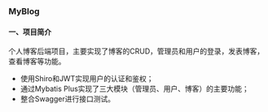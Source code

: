 ### MyBlog
#### 一、项目简介
个人博客后端项目，主要实现了博客的CRUD，管理员和用户的登录，发表博客，查看博客等功能。
* 使用Shiro和JWT实现用户的认证和鉴权；
* 通过Mybatis Plus实现了三大模块（管理员、用户、博客）的主要功能；
* 整合Swagger进行接口测试。

